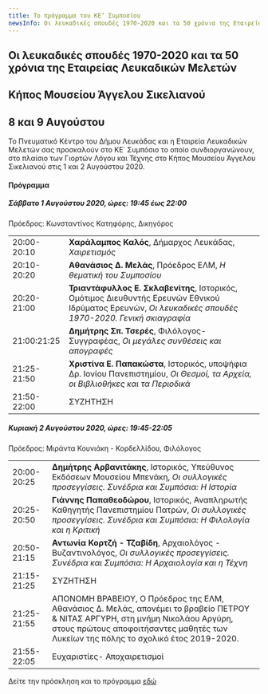 ```yaml
---
title: Το πρόγραμμα του ΚΕ’ Συμποσίου
newsInfo: Οι λευκαδικές σπουδές 1970-2020 και τα 50 χρόνια της Εταιρείας Λευκαδικών Μελετών
---
```


## Οι λευκαδικές σπουδές 1970-2020 και τα 50 χρόνια της Εταιρείας Λευκαδικών Μελετών
## Κήπος Μουσείου Άγγελου Σικελιανού
## 8 και 9 Αυγούστου

Το Πνευματικό Κέντρο του Δήμου Λευκάδας και η Εταιρεία Λευκαδικών Μελετών σας προσκαλούν στο ΚΕ΄ Συμπόσιο το οποίο συνδιοργανώνουν, στο πλαίσιο των Γιορτών Λόγου και Τέχνης στο Κήπος Μουσείου Άγγελου Σικελιανού στις 1 και 2 Αυγούστου 2020.

#### Πρόγραμμα

##### Σάββατο 1 Αυγούστου 2020, ώρες: 19:45 έως 22:00

Πρόεδρος: Κωνσταντίνος Κατηφόρης, Δικηγόρος

|                              |                        |
| :--------------------------- | :----------------------|
|20:00-20:10 |**Χαράλαμπος Καλός**, Δήμαρχος Λευκάδας, *Χαιρετισμός*
|20:10-20:20 |**Αθανάσιος Δ. Μελάς**, Πρόεδρος ΕΛΜ, *Η θεματική του Συμποσίου*
|20:20-21:00 |**Τριαντάφυλλος Ε. Σκλαβενίτης**, Ιστορικός, Ομότιμος Διευθυντής Ερευνών Εθνικού Ιδρύματος Ερευνών, *Οι λευκαδικές σπουδές 1970-2020. Γενική σκιαγραφία*
|21:00:21:25 |**Δημήτρης Σπ. Τσερές**, Φιλόλογος- Συγγραφέας, *Οι μεγάλες συνθέσεις και απογραφές*
|21:25-21:50 |**Χριστίνα Ε. Παπακώστα**, Ιστορικός, υποψήφια Δρ. Ιονίου Πανεπιστημίου, *Οι Θεσμοί, τα Αρχεία, οι Βιβλιοθήκες και τα Περιοδικά*
|21:50-22:00 |ΣΥΖΗΤΗΣΗ

##### Κυριακή 2 Αυγούστου 2020, ώρες: 19:45-22:05

Πρόεδρος: Μιράντα Κουνιάκη - Κορδελλίδου, Φιλόλογος

|                              |                        |
| :--------------------------- | :----------------------|
|20:00-20:25 |**Δημήτρης Αρβανιτάκης**, Ιστορικός, Υπεύθυνος Εκδόσεων Μουσείου Μπενάκη, *Οι συλλογικές προσεγγίσεις. Συνέδρια και Συμπόσια: Η Ιστορία*
|20:25-20:50 |**Γιάννης Παπαθεοδώρου**, Ιστορικός, Αναπληρωτής Καθηγητής Πανεπιστημίου Πατρών, *Οι συλλογικές προσεγγίσεις. Συνέδρια και Συμπόσια: Η Φιλολογία και η Κριτική*
|20:50-21:15 |**Αντωνία Κορτζή - Τζαβίδη**, Αρχαιολόγος - Βυζαντινολόγος, *Οι συλλογικές προσεγγίσεις. Συνέδρια και Συμπόσια: Η Αρχαιολογία και η Τέχνη*
|21:15-21:25 |ΣΥΖΗΤΗΣΗ
|21:25-21:55 |ΑΠΟΝΟΜΗ ΒΡΑΒΕΙΟΥ, Ο Πρόεδρος της ΕΛΜ, Αθανάσιος Δ. Μελάς, απονέμει το βραβείο ΠΕΤΡΟΥ & ΝΙΤΑΣ ΑΡΓΥΡΗ, στη μνήμη Νικολάου Αργύρη, στους πρώτους αποφοιτήσαντες μαθητές των Λυκείων της πόλης το σχολικό έτος 2019-2020.
|21:55-22:05 |Ευχαριστίες- Αποχαιρετισμοί

Δείτε την πρόσκληση και το πρόγραμμα [εδώ](/documents/prosklhsh_symposio_25.pdf)
